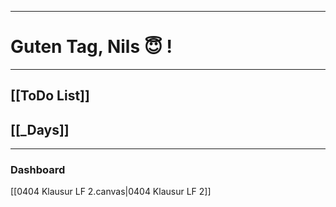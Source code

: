 
---
# Guten Tag, Nils 😇 !

---
## [[ToDo List]]

## [[_Days]]

---



### Dashboard

[[0404 Klausur LF 2.canvas|0404 Klausur LF 2]]

